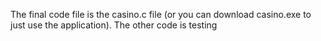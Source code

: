 The final code file is the casino.c file (or you can download casino.exe to just use the application). The other code is testing
